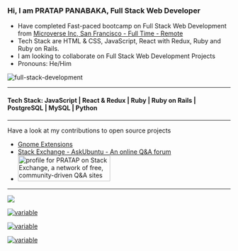 ### Hi, I am PRATAP PANABAKA, Full Stack Web Developer 

- Have completed Fast-paced bootcamp on Full Stack Web Development from <a href='https://microverse.org'>Microverse Inc, San Francisco - Full Time - Remote</a>
- Tech Stack are HTML & CSS, JavaScript, React with Redux, Ruby and Ruby on Rails.
- I am looking to collaborate on Full Stack Web Development Projects
- Pronouns: He/Him

![full-stack-development](https://user-images.githubusercontent.com/40719899/205479251-ffba5354-583f-491b-a1ef-ce919083e2b1.gif)

---

#### Tech Stack: JavaScript | React & Redux | Ruby | Ruby on Rails | PostgreSQL | MySQL | Python

---

Have a look at my contributions to open source projects
- [Gnome Extensions](https://extensions.gnome.org/accounts/profile/PRATAP)
- [Stack Exchange - AskUbuntu - An online Q&A forum](https://askubuntu.com/users/739431/pratap)
- <a href="https://stackexchange.com/users/11820090"><img src="https://stackexchange.com/users/flair/11820090.png" width="208" height="58" alt="profile for PRATAP on Stack Exchange, a network of free, community-driven Q&amp;A sites" title="profile for PRATAP on Stack Exchange, a network of free, community-driven Q&amp;A sites"></a>

---

![](https://komarev.com/ghpvc/?username=PRATAP-KUMAR)

[![variable](https://github-readme-stats.vercel.app/api?username=PRATAP-KUMAR&theme=radical&show_icons=true&count_private=true)](https://github.com/anuraghazra/github-readme-stats)

[![variable](http://github-readme-streak-stats.herokuapp.com?user=PRATAP-KUMAR&theme=merko)](https://git.io/streak-stats)

[![variable](https://github-readme-stats.vercel.app/api/top-langs/?username=PRATAP-KUMAR&layout=compact)](https://github.com/anuraghazra/github-readme-stats)
